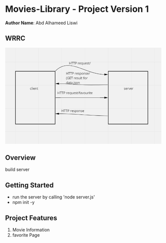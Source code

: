 # Movies-Library - Project Version 1

**Author Name**: Abd Alhameed Liswi

## WRRC

![image](/assests/WRRC.PNG)

## Overview

build server

## Getting Started

- run the server by calling 'node server.js'
- npm init -y

## Project Features

 1) Movie Information
 2) favorite Page
